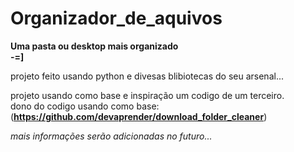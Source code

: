 # Organizador_de_aquivos
 

**Uma pasta ou desktop mais organizado**       
**-=]**


projeto feito usando python e divesas blibiotecas do seu arsenal...

projeto usando como base e inspiração um codigo de um terceiro.       
dono do codigo usando como base:  
(**https://github.com/devaprender/download_folder_cleaner**)



*mais informações serão adicionadas no futuro...*

